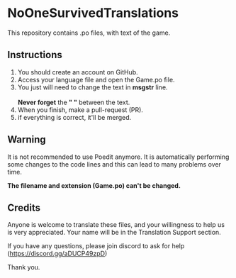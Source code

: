# NoOneSurvivedTranslations
This repository contains .po  files, with text of the game.

## Instructions
1) You should create an account on GitHub.
2) Access your language file and open the Game.po file.
3) You just will need to change the text in **msgstr** line. <br />  
**Never forget** the **" "** between the text.
4) When you finish, make a pull-request (PR).
5) if everything is correct, it'll be merged.

## Warning
It is not recommended to use Poedit anymore. It is automatically performing some changes to the code lines 
and this can lead to many problems over time.

**The filename and extension (Game.po) can't be changed.**

## Credits
Anyone is welcome to translate these files, and your willingness to help us is very appreciated.
Your name will be in the Translation Support section.

If you have any questions, please join discord to ask for help (https://discord.gg/aDUCP49zpD)

Thank you.
